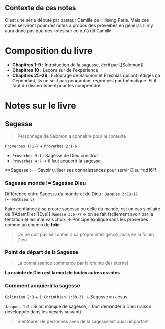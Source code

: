 ## Contexte de ces notes
C'est une série débuté par pasteur Camille de Hillsong Paris. Mais ces notes serviront pour des notes a propos des proverbes en général. Il n'y aura donc pas que des notes sur ce qu'à dit Camille

# Composition du livre

- **Chapitres 1-9 :** Introduction de la sagesse, écrit par [[Salomon]]
- **Chapitres 10 :** Leçons sur de l'expérience
- **Chapitres 25-29 :** Entourage de Salomon et Ezéchias qui ont rédigés ça
Cependant, ils ne sont pas pour autant regroupés par thématique. Et il faut du discernement pour les comprendre.

# Notes sur le livre
## Sagesse
> Personnage de Salomon a connaître pour le contexte

`Proverbes 1:1-7` + `Proverbes 2:1-6`
- `Proverbes 9:1` : Sagesse de Dieu construit
- `Proverbes 4:7` -> il faut acquérir la sagesse

==Sagesse :== Savoir utiliser ses connaissances pour servir Dieu ^dd161f
### Sagesse monde != Sagesse Dieu
Différence entre Sagesse du monde et de Dieu : `Jacques 3:13-17`  (~=`Mathieu 5`)

Faire confiance à sa propre sagesse ou celle du monde, est un cas similaire de [[Adam]] et [[Eve]] (`Genèse 3:6-7`) -> on se fait facilement avoir par la tentation et les mauvais choix
-> Principe expliqué dans les proverbes comme un chemin de **folie**
> On ne doit pas se confier à sa propre intelligence, mais en la foi en Dieu

### Point de départ de la Sagesse

> La connaissance commence par la crainte de l'éternel

**La crainte de Dieu est la mort de toutes autres craintes**

### Comment acquierir la sagesse
`Colinsien 2:3` + `1 Corinthien 1:30-31`
-> Sagesse en Jésus

`Jacques 1:5` : Si on manque de sagesse, il faut demander à Dieu (raison développée dans les versets suivant)

> S'entourer de personnes avec de la sagesse est aussi important